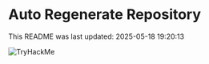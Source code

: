 # Auto Regenerate Repository

This README was last updated: 2025-05-18 19:20:13

 ![TryHackMe](https://tryhackme.com/badge/533634)